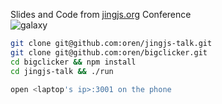 Slides and Code from [jingjs.org](http://jingjs.org/) Conference  
![galaxy](http://cdn-images.9cloud.us/8/the-hitchh_1652808886.jpg)

```bash
git clone git@github.com:oren/jingjs-talk.git
git clone git@github.com:oren/bigclicker.git
cd bigclicker && npm install
cd jingjs-talk && ./run

open <laptop's ip>:3001 on the phone
```
